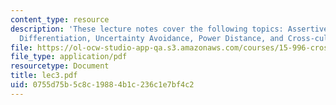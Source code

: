 ```yaml
---
content_type: resource
description: 'These lecture notes cover the following topics: Assertiveness, Gender
  Differentiation, Uncertainty Avoidance, Power Distance, and Cross-cultural Dialogue.'
file: https://ol-ocw-studio-app-qa.s3.amazonaws.com/courses/15-996-cross-cultural-leadership-fall-2004/0755d75b5c8c19884b1c236c1e7bf4c2_lec3.pdf
file_type: application/pdf
resourcetype: Document
title: lec3.pdf
uid: 0755d75b-5c8c-1988-4b1c-236c1e7bf4c2
---
```

